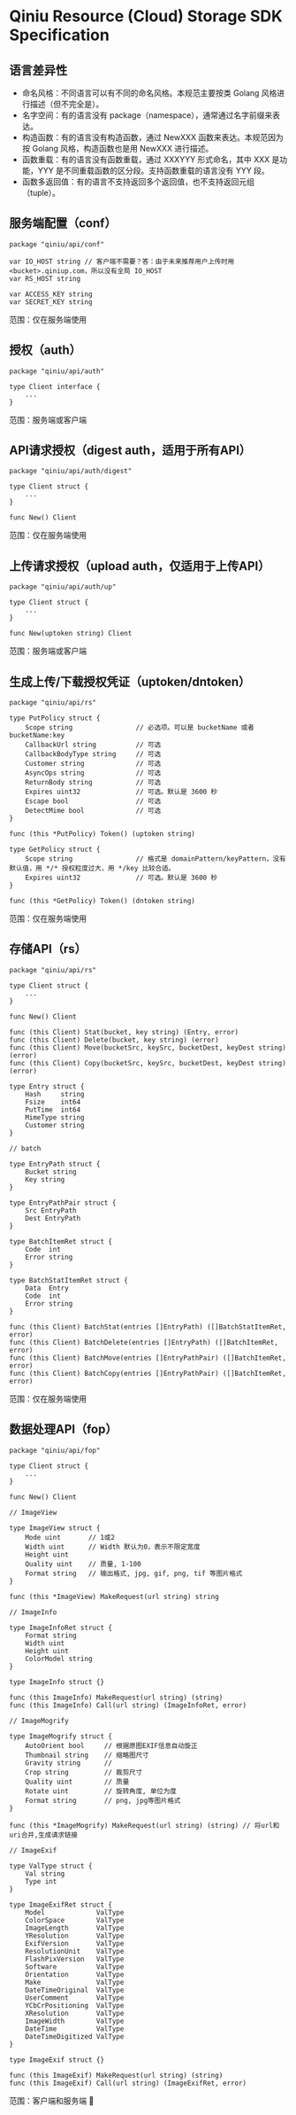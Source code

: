 # Qiniu Resource (Cloud) Storage SDK Specification

## 语言差异性

- 命名风格：不同语言可以有不同的命名风格。本规范主要按类 Golang 风格进行描述（但不完全是）。
- 名字空间：有的语言没有 package（namespace），通常通过名字前缀来表达。
- 构造函数：有的语言没有构造函数，通过 NewXXX 函数来表达。本规范因为按 Golang 风格，构造函数也是用 NewXXX 进行描述。
- 函数重载：有的语言没有函数重载，通过 XXXYYY 形式命名，其中 XXX 是功能，YYY 是不同重载函数的区分段。支持函数重载的语言没有 YYY 段。
- 函数多返回值：有的语言不支持返回多个返回值，也不支持返回元组（tuple）。


## 服务端配置（conf）

```{go}
package "qiniu/api/conf"

var IO_HOST string // 客户端不需要？答：由于未来推荐用户上传时用 <bucket>.qiniup.com，所以没有全局 IO_HOST
var RS_HOST string

var ACCESS_KEY string
var SECRET_KEY string
```

范围：仅在服务端使用


## 授权（auth）

```{go}
package "qiniu/api/auth"

type Client interface {
	...
}
```

范围：服务端或客户端


## API请求授权（digest auth，适用于所有API）

```{go}
package "qiniu/api/auth/digest"

type Client struct {
	...
}

func New() Client
```

范围：仅在服务端使用


## 上传请求授权（upload auth，仅适用于上传API）

```{go}
package "qiniu/api/auth/up"

type Client struct {
	...
}

func New(uptoken string) Client
```

范围：服务端或客户端


## 生成上传/下载授权凭证（uptoken/dntoken）

```{go}
package "qiniu/api/rs"

type PutPolicy struct {
	Scope string				// 必选项。可以是 bucketName 或者 bucketName:key
	CallbackUrl string			// 可选
	CallbackBodyType string		// 可选
	Customer string				// 可选
	AsyncOps string				// 可选
	ReturnBody string			// 可选
	Expires uint32				// 可选。默认是 3600 秒
	Escape bool					// 可选
	DetectMime bool				// 可选
}

func (this *PutPolicy) Token() (uptoken string)

type GetPolicy struct {
    Scope string				// 格式是 domainPattern/keyPattern，没有默认值，用 */* 授权粒度过大，用 */key 比较合适。
    Expires uint32				// 可选。默认是 3600 秒
}

func (this *GetPolicy) Token() (dntoken string)
```

范围：仅在服务端使用


## 存储API（rs）

```{go}
package "qiniu/api/rs"

type Client struct {
	...
}

func New() Client

func (this Client) Stat(bucket, key string) (Entry, error)
func (this Client) Delete(bucket, key string) (error)
func (this Client) Move(bucketSrc, keySrc, bucketDest, keyDest string) (error)
func (this Client) Copy(bucketSrc, keySrc, bucketDest, keyDest string) (error)

type Entry struct {
	Hash     string
	Fsize    int64
	PutTime  int64
	MimeType string
	Customer string
}

// batch

type EntryPath struct {
	Bucket string
	Key string
}

type EntryPathPair struct {
	Src EntryPath
	Dest EntryPath
}

type BatchItemRet struct {
	Code  int
	Error string
}

type BatchStatItemRet struct {
	Data  Entry
	Code  int
	Error string
}

func (this Client) BatchStat(entries []EntryPath) ([]BatchStatItemRet, error)
func (this Client) BatchDelete(entries []EntryPath) ([]BatchItemRet, error)
func (this Client) BatchMove(entries []EntryPathPair) ([]BatchItemRet, error)
func (this Client) BatchCopy(entries []EntryPathPair) ([]BatchItemRet, error)
```

范围：仅在服务端使用

## 数据处理API（fop）

```{go}
package "qiniu/api/fop"

type Client struct {
	...
}

func New() Client

// ImageView

type ImageView struct {
	Mode uint		// 1或2
	Width uint		// Width 默认为0，表示不限定宽度
	Height uint		
	Quality uint	// 质量, 1-100
	Format string	// 输出格式, jpg, gif, png, tif 等图片格式
}

func (this *ImageView) MakeRequest(url string) string

// ImageInfo

type ImageInfoRet struct {
	Format string
	Width uint
	Height uint
	ColorModel string
}

type ImageInfo struct {}

func (this ImageInfo) MakeRequest(url string) (string)
func (this ImageInfo) Call(url string) (ImageInfoRet, error)

// ImageMogrify

type ImageMogrify struct {
	AutoOrient bool		// 根据原图EXIF信息自动旋正
	Thumbnail string	// 缩略图尺寸
	Gravity string		// 
	Crop string			// 裁剪尺寸
	Quality uint		// 质量
	Rotate uint			// 旋转角度, 单位为度
	Format string		// png, jpg等图片格式
}

func (this *ImageMogrify) MakeRequest(url string) (string) // 将url和uri合并,生成请求链接

// ImageExif

type ValType struct {
	Val string
	Type int
}

type ImageExifRet struct {
	Model             ValType
	ColorSpace        ValType
	ImageLength       ValType
	YResolution       ValType
	ExifVersion       ValType
	ResolutionUnit    ValType
	FlashPixVersion   ValType
	Software          ValType
	Orientation       ValType
	Make              ValType
	DateTimeOriginal  ValType
	UserComment       ValType
	YCbCrPositioning  ValType
	XResolution       ValType
	ImageWidth        ValType
	DateTime          ValType
	DateTimeDigitized ValType
}

type ImageExif struct {}

func (this ImageExif) MakeRequest(url string) (string)
func (this ImageExif) Call(url string) (ImageExifRet, error)
```
范围：客户端和服务端
